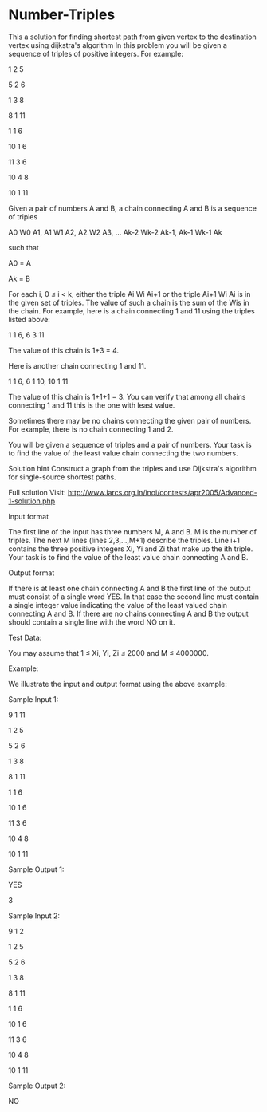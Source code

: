 # Number-Triples
This a solution for finding shortest path from given vertex to the destination vertex using dijkstra's algorithm
In this problem you will be given a sequence of triples of positive integers. For example:

 1  2   5
 
 5  2   6
 
 1  3   8
 
 8  1  11
 
 1  1   6
 
10  1   6

11  3   6

10  4   8

10  1  11

Given a pair of numbers A and B, a chain connecting A and B is a sequence of triples

A0 W0 A1,   A1 W1 A2,   A2 W2 A3,   ... Ak-2 Wk-2 Ak-1,   Ak-1 Wk-1 Ak

such that

A0 = A

Ak = B

For each i, 0 ≤ i < k, either the triple Ai Wi Ai+1 or the triple Ai+1 Wi Ai is in the given set of triples.
The value of such a chain is the sum of the Wis in the chain. For example, here is a chain connecting 1 and 11 using the triples listed above:

1  1  6,  6  3  11

The value of this chain is 1+3 = 4.

Here is another chain connecting 1 and 11.

1  1  6,  6  1  10,  10  1  11

The value of this chain is 1+1+1 = 3. You can verify that among all chains connecting 1 and 11 this is the one with least value.

Sometimes there may be no chains connecting the given pair of numbers. For example, there is no chain connecting 1 and 2.

You will be given a sequence of triples and a pair of numbers. Your task is to find the value of the least value chain connecting the two numbers.

Solution hint
Construct a graph from the triples and use Dijkstra's algorithm for single-source shortest paths.

Full solution
Visit: http://www.iarcs.org.in/inoi/contests/apr2005/Advanced-1-solution.php


Input format

The first line of the input has three numbers M, A and B. M is the number of triples. The next M lines (lines 2,3,...,M+1) describe the triples. Line i+1 contains the three positive integers Xi, Yi and Zi that make up the ith triple. Your task is to find the value of the least value chain connecting A and B.

Output format

If there is at least one chain connecting A and B the first line of the output must consist of a single word YES. In that case the second line must contain a single integer value indicating the value of the least valued chain connecting A and B. If there are no chains connecting A and B the output should contain a single line with the word NO on it.

Test Data:

You may assume that 1 ≤ Xi, Yi, Zi ≤ 2000 and M ≤ 4000000.

Example:

We illustrate the input and output format using the above example:

Sample Input 1:

9 1 11

1 2 5

5 2 6

1 3 8

8 1 11

1 1 6

10 1 6

11 3 6

10 4 8

10 1 11

Sample Output 1:

YES

3

Sample Input 2:

9 1 2

1 2 5

5 2 6

1 3 8

8 1 11

1 1 6

10 1 6

11 3 6

10 4 8

10 1 11

Sample Output 2:

NO
